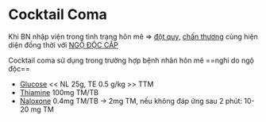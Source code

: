 # Cocktail Coma

Khi BN nhập viện trong tình trạng hôn mê => [đột quỵ](../The%20TRIO/000%20Zettlekasten/UMP/BM%20Than%20kinh/%C4%90%E1%BB%98T%20QU%E1%BB%B4.md), [chấn thương](ch%E1%BA%A5n%20th%C6%B0%C6%A1ng.md) cùng hiện diện đồng thời với [NGỘ ĐỘC CẤP](../The%20TRIO/000%20Zettlekasten/UMP/BM%20C%E1%BA%A4P%20C%E1%BB%A8U/NG%E1%BB%98%20%C4%90%E1%BB%98C%20C%E1%BA%A4P.md)

Cocktail coma sử dụng trong trường hợp bệnh nhân hôn mê ==nghi do ngộ độc==
- [Glucose](Glucose.md) << NL 25g, TE 0.5 g/kg >> TTM
- [Thiamine](Thiamine.md) 100mg TM/TB
- [Naloxone](Naloxone.md) 0.4mg TM/TB -> 2mg TM, nếu không đáp ứng sau 2 phút: 10-20 mg TM

